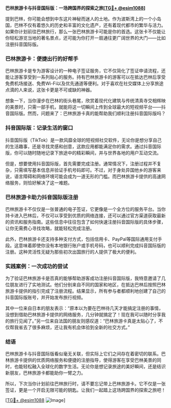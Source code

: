 **巴林旅游卡与抖音国际版：一场跨国界的探索之旅[[TG💪+ @esim1088](https://t.me/s/esim1088)]**

提到巴林，你可能会想到中东这片神秘而迷人的土地。作为波斯湾上的一个小岛国，巴林不仅有着悠久的历史和丰富的文化遗产，还有着现代都市的繁华与活力。如果你计划前往巴林旅行，那么一张巴林旅游卡可能是你的首选。这张卡不仅能让你轻松游览当地的著名景点，还可能为你打开一扇通往更广阔世界的大门——比如注册抖音国际版。

### 巴林旅游卡：便捷出行的好帮手

巴林旅游卡是专为游客设计的一种电子签证服务，它不仅简化了签证申请流程，还能让游客享受到一系列贴心的服务。持有巴林旅游卡的游客可以在抵达巴林后享受免费机场接送、免费Wi-Fi以及优先通道等便利。对于喜欢在社交媒体上分享旅途点滴的人来说，这张卡更是不可或缺的神器。

想象一下，当你漫步在巴林的街头巷尾，欣赏着现代化建筑与传统清真寺交相辉映的美景时，只需一部手机，就能将这一切瞬间上传到全球最大的短视频平台——抖音国际版。然而，问题来了：巴林旅游卡真的能帮助我们顺利注册抖音国际版吗？

### 抖音国际版：记录生活的窗口

抖音国际版（TikTok）是一款风靡全球的短视频社交软件，无论你是想分享自己的生活趣事，还是寻找灵感和创意，这款应用都能满足你的需求。通过抖音国际版，你可以随时随地记录下旅途中的精彩瞬间，并与世界各地的用户互动交流。

但是，想要使用抖音国际版，首先需要完成注册。通常情况下，注册过程并不复杂，只需填写基本信息并验证手机号码即可。不过，对于身处异国他乡的游客来说，语言障碍和网络环境可能会成为一道无形的门槛。而巴林旅游卡提供的高速网络服务，则恰好解决了这一难题。

### 巴林旅游卡助力抖音国际版注册

巴林旅游卡不仅仅是一张普通的电子签证，它更像是一个全方位的服务平台。当你持卡进入巴林后，不仅可以享受到优质的网络连接，还可以通过官方渠道获取最新的资讯和服务指南。这些信息中往往包含了如何快速注册抖音国际版的具体步骤，让你无需费心寻找攻略，就能轻松完成注册。

此外，巴林旅游卡还支持多种支付方式，包括信用卡、PayPal等国际通用支付手段。这意味着即使你没有本地银行账户或手机号码，也可以顺利完成抖音国际版的注册。这种灵活性无疑为那些初次出国旅行的人提供了极大的便利。

### 实践案例：一次成功的尝试

为了验证巴林旅游卡是否真的能够帮助游客成功注册抖音国际版，我特意邀请了几位朋友进行了实地测试。他们分别来自不同的国家和地区，在抵达巴林后按照巴林旅游卡提供的指引完成了注册流程。结果显示，所有参与者都顺利地创建了自己的抖音国际版账号，并开始发布旅行视频。

其中一位来自日本的朋友表示：“原本以为要在巴林待几天才能搞定注册的事情，没想到借助巴林旅游卡提供的网络服务，几分钟就搞定了！现在我可以随时分享我的旅行见闻了。”另一位来自法国的朋友则感叹道：“巴林旅游卡真是太贴心了，不仅帮我省去了很多麻烦，还让我有机会体验到全新的社交方式。”

### 结语

巴林旅游卡与抖音国际版看似毫无关联，但实际上它们之间存在着密切的联系。巴林旅游卡提供的优质网络服务和便捷的注册指导，使得游客在享受巴林美景的同时，也能轻松融入全球化的数字生活。无论你是想记录旅途的美好瞬间，还是结识新朋友，巴林旅游卡都能助你一臂之力。

所以，下次当你计划前往巴林旅行时，请不要忘记带上巴林旅游卡。它不仅是一张签证，更是一个开启无限可能的钥匙。让我们一起踏上这场跨国界的探索之旅吧！

[[TG💪+ @esim1088](https://t.me/s/esim1088) ![Image](https://i.postimg.cc/4NQfJmqS/Snipaste-2025-05-13-00-14-12.png)]